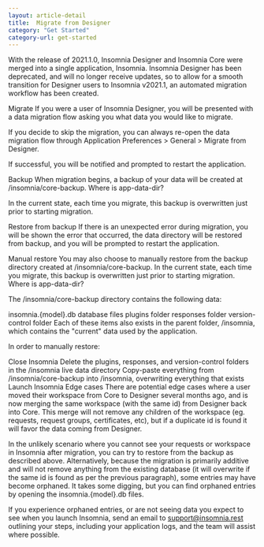 ```yaml
---
layout: article-detail
title:  Migrate from Designer
category: "Get Started"
category-url: get-started
---
```


With the release of 2021.1.0, Insomnia Designer and Insomnia Core were merged into a single application, Insomnia.  Insomnia Designer has been deprecated, and will no longer receive updates, so to allow for a smooth transition for Designer users to Insomnia v2021.1, an automated migration workflow has been created.

Migrate
If you were a user of Insomnia Designer, you will be presented with a data migration flow asking you what data you would like to migrate.

If you decide to skip the migration, you can always re-open the data migration flow through Application Preferences > General >  Migrate from Designer.


If successful, you will be notified and prompted to restart the application.

Backup
When migration begins, a backup of your data will be created at <app-data-dir>/insomnia/core-backup. Where is app-data-dir?

In the current state, each time you migrate, this backup is overwritten just prior to starting migration.

Restore from backup
If there is an unexpected error during migration, you will be shown the error that occurred, the data directory will be restored from backup, and you will be prompted to restart the application.

Manual restore
You may also choose to manually restore from the backup directory created at <app-data-dir>/insomnia/core-backup. In the current state, each time you migrate, this backup is overwritten just prior to starting migration. Where is app-data-dir?

The <app-data-dir>/insomnia/core-backup directory contains the following data:

insomnia.{model}.db database files
plugins folder
responses folder
version-control folder
Each of these items also exists in the parent folder, <app-data-dir>/insomnia, which contains the "current" data used by the application. 

In order to manually restore:

Close Insomnia
Delete the plugins, responses, and version-control folders in the <app-data-dir>/insomnia live data directory
Copy-paste everything from <app-data-dir>/insomnia/core-backup into <app-data-dir>/insomnia, overwriting everything that exists
Launch Insomnia
Edge cases
There are potential edge cases where a user moved their workspace from Core to Designer several months ago, and is now merging the same workspace (with the same id) from Designer back into Core. This merge will not remove any children of the workspace (eg. requests, request groups, certificates, etc), but if a duplicate id is found it will favor the data coming from Designer.

In the unlikely scenario where you cannot see your requests or workspace in Insomnia after migration, you can try to restore from the backup as described above. Alternatively, because the migration is primarily additive and will not remove anything from the existing database (it will overwrite if the same id is found as per the previous paragraph), some entries may have become orphaned. It takes some digging, but you can find orphaned entries by opening the insomnia.{model}.db files.

If you experience orphaned entries, or are not seeing data you expect to see when you launch Insomnia, send an email to support@insomnia.rest outlining your steps, including your application logs, and the team will assist where possible.
